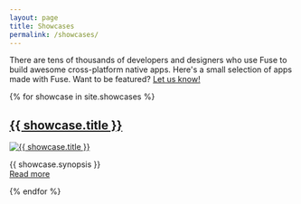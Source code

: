 ```yaml
---
layout: page
title: Showcases
permalink: /showcases/
---
```

There are tens of thousands of developers and designers who use Fuse to build awesome cross-platform native apps. Here's a small selection of apps made with Fuse. 
Want to be featured? [Let us know!](mailto:fuse-open@googlegroups.com)

<div class="showcases row">
  {% for showcase in site.showcases %}
  <div class="col-12 col-sm-6 col-md-4 col-lg-3">
    <div>
      <h2><a href="{{ showcase.id }}">{{ showcase.title }}</a></h2>
      <a href="{{ showcase.id }}"><img class="mw-100" src="{{ site.baseurl }}/assets/images/{{ showcase.id }}.png" alt="{{ showcase.title }}" /></a>
      <p>{{ showcase.synopsis }}<br><a href="{{ showcase.id }}">Read more</a></p>
    </div>
  </div>
  {% endfor %}
</div>
